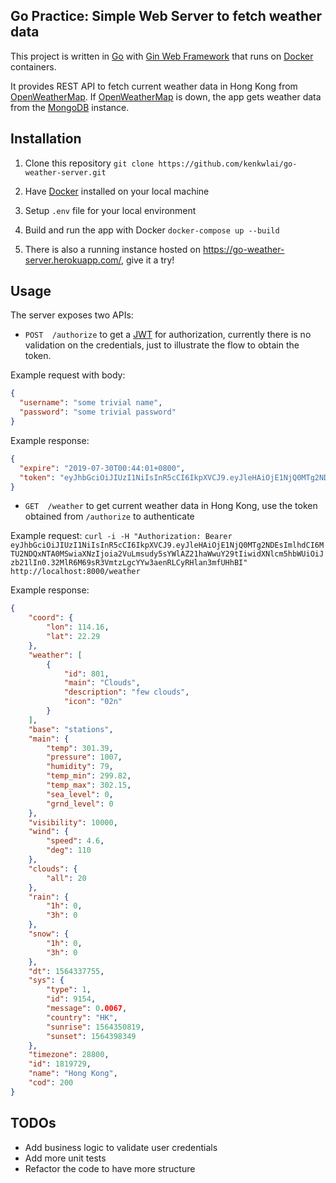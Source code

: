 ## Go Practice: Simple Web Server to fetch weather data

This project is written in [Go](https://github.com/golang/go) with [Gin Web Framework](https://github.com/gin-gonic/gin) that runs on [Docker](https://www.docker.com/) containers.

It provides REST API to fetch current weather data in Hong Kong from [OpenWeatherMap](https://openweathermap.org/current). If [OpenWeatherMap](https://openweathermap.org/current) is down, the app gets weather data from the [MongoDB](https://www.mongodb.com/) instance. 

## Installation

1. Clone this repository ```git clone https://github.com/kenkwlai/go-weather-server.git```

2. Have [Docker](https://www.docker.com/) installed on your local machine 

3. Setup `.env` file for your local environment

4. Build and run the app with Docker ```docker-compose up --build```

5. There is also a running instance hosted on https://go-weather-server.herokuapp.com/, give it a try!

## Usage

The server exposes two APIs:
- `POST  /authorize` to get a [JWT](https://jwt.io/) for authorization, currently there is no validation on the credentials, just to illustrate the flow to obtain the token.

Example request with body:
```json
{
  "username": "some trivial name",
  "password": "some trivial password"
}
```

Example response:
```json
{
  "expire": "2019-07-30T00:44:01+0800",
  "token": "eyJhbGciOiJIUzI1NiIsInR5cCI6IkpXVCJ9.eyJleHAiOjE1NjQ0MTg2NDEsImlhdCI6MTU2NDQxNTA0MSwiaXNzIjoia2VuLmsudy5sYWlAZ21haWwuY29tIiwidXNlcm5hbWUiOiJzb21lIn0.32MlR6M69sR3VmtzLgcYYw3aenRLCyRHlan3mfUHhBI"
}
```

- `GET  /weather` to get current weather data in Hong Kong, use the token obtained from `/authorize` to authenticate

Example request:
```curl -i -H "Authorization: Bearer eyJhbGciOiJIUzI1NiIsInR5cCI6IkpXVCJ9.eyJleHAiOjE1NjQ0MTg2NDEsImlhdCI6MTU2NDQxNTA0MSwiaXNzIjoia2VuLmsudy5sYWlAZ21haWwuY29tIiwidXNlcm5hbWUiOiJzb21lIn0.32MlR6M69sR3VmtzLgcYYw3aenRLCyRHlan3mfUHhBI" http://localhost:8000/weather```

Example response:
```json
{
    "coord": {
        "lon": 114.16,
        "lat": 22.29
    },
    "weather": [
        {
            "id": 801,
            "main": "Clouds",
            "description": "few clouds",
            "icon": "02n"
        }
    ],
    "base": "stations",
    "main": {
        "temp": 301.39,
        "pressure": 1007,
        "humidity": 79,
        "temp_min": 299.82,
        "temp_max": 302.15,
        "sea_level": 0,
        "grnd_level": 0
    },
    "visibility": 10000,
    "wind": {
        "speed": 4.6,
        "deg": 110
    },
    "clouds": {
        "all": 20
    },
    "rain": {
        "1h": 0,
        "3h": 0
    },
    "snow": {
        "1h": 0,
        "3h": 0
    },
    "dt": 1564337755,
    "sys": {
        "type": 1,
        "id": 9154,
        "message": 0.0067,
        "country": "HK",
        "sunrise": 1564350819,
        "sunset": 1564398349
    },
    "timezone": 28800,
    "id": 1819729,
    "name": "Hong Kong",
    "cod": 200
}
```

## TODOs
- Add business logic to validate user credentials
- Add more unit tests
- Refactor the code to have more structure
